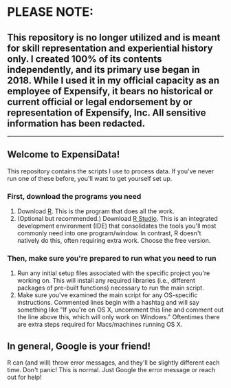 # PLEASE NOTE:
## This repository is no longer utilized and is meant for skill representation and experiential history only. I created 100% of its contents independently, and its primary use began in 2018. While I used it in my official capacity as an employee of Expensify, it bears no historical or current official or legal endorsement by or representation of Expensify, Inc. All sensitive information has been redacted.
-------------------------------------------------------

## Welcome to ExpensiData!
This repository contains the scripts I use to process data. If you've never run one of these before, you'll want to get yourself set up.

### First, download the programs you need
1. Download [R](http://cran.cnr.berkeley.edu/). This is the program that does all the work.
2. (Optional but recommended.) Download [R Studio](https://www.rstudio.com/products/rstudio/download/). This is an integrated development environment (IDE) that consolidates the tools you'll most commonly need into one program/window. In contrast, R doesn't natively do this, often requiring extra work. Choose the free version.


### Then, make sure you're prepared to run what you need to run
1. Run any initial setup files associated with the specific project you're working on. This will install any required libraries (i.e., different packages of pre-built functions) necessary to run the main script.
2. Make sure you've examined the main script for any OS-specific instructions. Commented lines begin with a hashtag and will say something like "If you're on OS X, uncomment this line and comment out the line above this, which will only work on Windows." Oftentimes there are extra steps required for Macs/machines running OS X.

## In general, Google is your friend!
R can (and will) throw error messages, and they'll be slightly different each time. Don't panic! This is normal. Just Google the error message or reach out for help!
